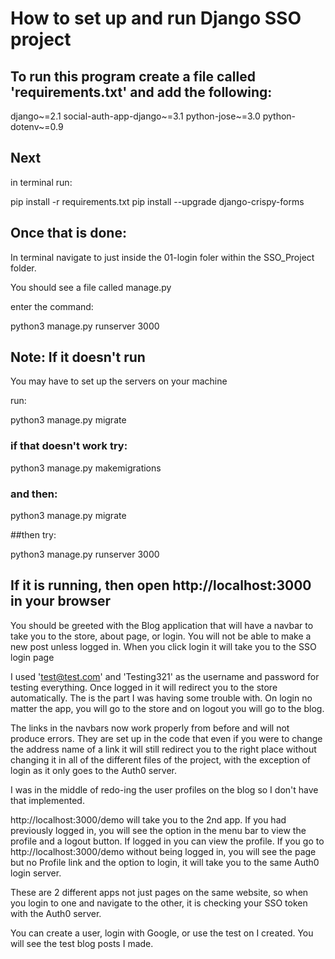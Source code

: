 # How to set up and run Django SSO project

## To run this program create a file called 'requirements.txt' and add the following:  

django~=2.1
social-auth-app-django~=3.1
python-jose~=3.0
python-dotenv~=0.9


## Next

in terminal run:

pip install -r requirements.txt
pip install --upgrade django-crispy-forms


## Once that is done:

In terminal navigate to just inside the 01-login foler within the SSO_Project folder.  

You should see a file called manage.py 

enter the command: 

python3 manage.py runserver 3000

## Note: If it doesn't run  

You may have to set up the servers on your machine  

run:

python3 manage.py migrate 

### if that doesn't work try:

python3 manage.py makemigrations

### and then:

python3 manage.py migrate

##then try:  

python3 manage.py runserver 3000


## If it is running, then open http://localhost:3000 in your browser

You should be greeted with the Blog application that will have a navbar to take you to the store, about page, or login. You will not be able to make a new post unless logged in. When you click login it will take you to the SSO login page

I used 'test@test.com' and 'Testing321' as the username and password for testing everything. Once logged in it will redirect you to the store automatically. The is the part I was having some trouble with. On login no matter the app, you will go to the store and on logout you will go to the blog. 

The links in the navbars now work properly from before and will not produce errors. They are set up in the code that even
if you were to change the address name of a link it will still redirect you to the right place without changing it in all of the different files of the project, with the exception of login as it only goes to the Auth0 server. 

I was in the middle of redo-ing the user profiles on the blog so I don't have that implemented. 

http://localhost:3000/demo will take you to the 2nd app. If you had previously logged in, you will see the option in the menu bar to view the profile and a logout button. If logged in you can view the profile. If you go to http://localhost:3000/demo without being logged in, you will see the page but no Profile link and the option to login, it will take you to the same Auth0 login server. 

These are 2 different apps not just pages on the same website, so when you login to one and navigate to the other, it is checking your SSO token with the Auth0 server. 

You can create a user, login with Google, or use the test on I created. You will see the test blog posts I made.
